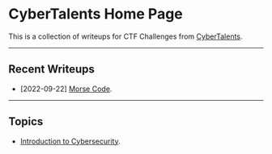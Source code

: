# CyberTalents Home Page

This is a collection of writeups for CTF Challenges from [CyberTalents](https://cybertalents.com/).

---

## Recent Writeups

- [2022-09-22] [Morse Code](./Introduction-to-Cybersecurity/lesson-26.md).

---

## Topics

- [Introduction to Cybersecurity](./Introduction-to-Cybersecurity/README.md).

